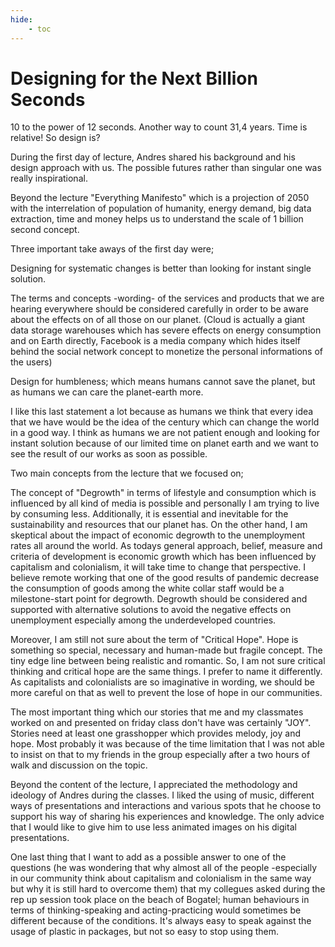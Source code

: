 ```yaml
---
hide:
    - toc
---
```


# Designing for the Next Billion Seconds




10 to the power of 12 seconds. Another way to count 31,4 years. Time is relative! So design is?

During the first day of lecture, Andres shared his background and his design approach with us. The possible futures rather than singular one was really inspirational.

Beyond the lecture "Everything Manifesto" which is a projection of 2050 with the interrelation of population of humanity, energy demand, big data extraction, time and money helps us to understand the scale of 1 billion second concept.

Three important take aways of the first day were;

Designing for systematic changes is better than looking for instant single solution.

The terms and concepts -wording- of the services and products that we are hearing everywhere should be considered carefully in order to be aware about the effects on of all those on our planet. (Cloud is actually a giant data storage warehouses which has severe effects on energy consumption and on Earth directly, Facebook is a media company which hides itself behind the social network concept to monetize the personal informations of the users)

Design for humbleness; which means humans cannot save the planet, but as humans we can care the planet-earth more.

I like this last statement a lot because as humans we think that every idea that we have would be the idea of the century which can change the world in a good way. I think as humans we are not patient enough and looking for instant solution because of our limited time on planet earth and we want to see the result of our works as soon as possible.

Two main concepts from the lecture that we focused on;

The concept of "Degrowth" in terms of lifestyle and consumption which is influenced by all kind of media is possible and personally I am trying to live by consuming less. Additionally, it is essential and inevitable for the sustainability and resources that our planet has. On the other hand, I am skeptical about the impact of economic degrowth to the unemployment rates all around the world. As todays general approach, belief, measure and criteria of development is economic growth which has been influenced by capitalism and colonialism, it will take time to change that perspective. I believe remote working that one of the good results of pandemic decrease the consumption of goods among the white collar staff would be a milestone-start point for degrowth. Degrowth should be considered and supported with alternative solutions to avoid the negative effects on unemployment especially among the underdeveloped countries.

Moreover, I am still not sure about the term of "Critical Hope". Hope is something so special, necessary and human-made but fragile concept. The tiny edge line between being realistic and romantic. So, I am not sure critical thinking and critical hope are the same things. I prefer to name it differently. As capitalists and colonialists are so imaginative in wording, we should be more careful on that as well to prevent the lose of hope in our communities.

The most important thing which our stories that me and my classmates worked on and presented on friday class don't have was certainly "JOY". Stories need at least one grasshopper which provides melody, joy and hope. Most probably it was because of the time limitation that I was not able to insist on that to my friends in the group especially after a two hours of walk and discussion on the topic.

Beyond the content of the lecture, I appreciated the methodology and ideology of Andres during the classes. I liked the using of music, different ways of presentations and interactions and various spots that he choose to support his way of sharing his experiences and knowledge. The only advice that I would like to give him to use less animated images on his digital presentations.

One last thing that I want to add as a possible answer to one of the questions (he was wondering that why almost all of the people -especially in our community think about capitalism and colonialism in the same way but why it is still hard to overcome them) that my collegues asked during the rep up session took place on the beach of Bogatel; human behaviours in terms of thinking-speaking and acting-practicing would sometimes be different because of the conditions. It's always easy to speak against the usage of plastic in packages, but not so easy to stop using them.

